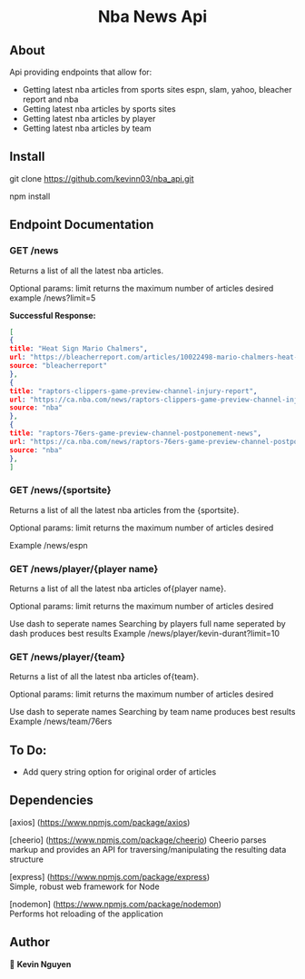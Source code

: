 <h1 align="center">Nba News Api</h1>

## About

Api  providing endpoints that allow for:

- Getting latest nba articles from sports sites espn, slam, yahoo, bleacher report and nba
- Getting latest nba articles by sports sites
- Getting latest nba articles by player
- Getting latest nba articles by team


## Install




git clone https://github.com/kevinn03/nba_api.git

npm install


## Endpoint Documentation


### GET /news

Returns a list of all the latest nba articles.


Optional params:
limit     returns the maximum number of articles desired
example   /news?limit=5

**Successful Response:**

````JSON
[
{
title: "Heat Sign Mario Chalmers",
url: "https://bleacherreport.com/articles/10022498-mario-chalmers-heat-agree-to-10-day-contract-won-2-championships-with-miami",
source: "bleacherreport"
},
{
title: "raptors-clippers-game-preview-channel-injury-report",
url: "https://ca.nba.com/news/raptors-clippers-game-preview-channel-injury-report/wd09hzt1cqa1160vk9qanglf2",
source: "nba"
},
{
title: "raptors-76ers-game-preview-channel-postponement-news",
url: "https://ca.nba.com/news/raptors-76ers-game-preview-channel-postponement-news/os7dkg8vx7ae1upt6z2w59g3b",
source: "nba"
},
]
````
### GET /news/{sportsite}

Returns a list of all the latest nba articles from the {sportsite}.

Optional params:
limit     returns the maximum number of articles desired

Example  /news/espn 

### GET /news/player/{player name}

Returns a list of all the latest nba articles of{player name}.


Optional params:
limit     returns the maximum number of articles desired

Use dash to seperate names
Searching by players full name seperated by dash produces best results
Example /news/player/kevin-durant?limit=10
        
        

### GET /news/player/{team}

Returns a list of all the latest nba articles of{team}.


Optional params:
limit     returns the maximum number of articles desired

Use dash to seperate names
Searching by team name produces best results
Example /news/team/76ers

## To Do:

- Add query string option for original order of articles

## Dependencies


[axios] (https://www.npmjs.com/package/axios)

[cheerio] (https://www.npmjs.com/package/cheerio)
Cheerio parses markup and provides an API for                                                                       traversing/manipulating the resulting data structure                        

[express] (https://www.npmjs.com/package/express)                     
Simple, robust web framework for Node            

[nodemon] (https://www.npmjs.com/package/nodemon)                     
Performs hot reloading of the application                                                                                    

## Author

👤 **Kevin Nguyen**

